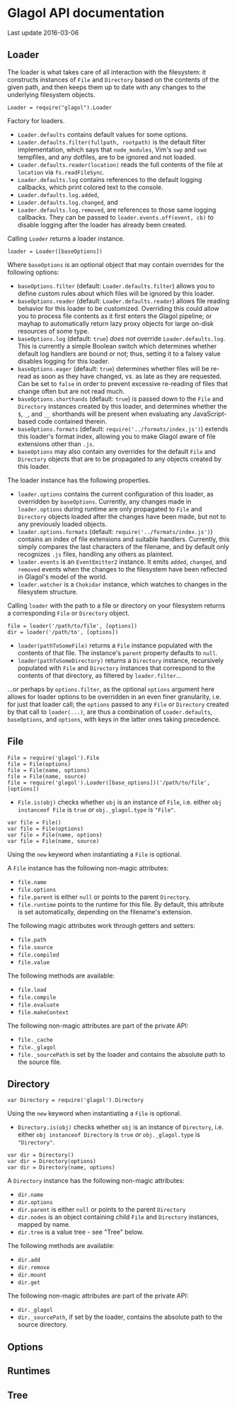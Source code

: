 # Glagol API documentation

Last update 2016-03-06

## Loader

The loader is what takes care of all interaction with the filesystem: it
constructs instances of `File` and `Directory` based on the contents of the
given path, and then keeps them up to date with any changes to the underlying
filesystem objects.

```
Loader = require("glagol").Loader
```

Factory for loaders.

* `Loader.defaults` contains default values for some options.
* `Loader.defaults.filter(fullpath, rootpath)` is the default filter
  implementation, which says that `node_modules`, Vim's `swp` and `swo`
  tempfiles, and any dotfiles, are to be ignored and not loaded.
* `Loader.defaults.reader(location)` reads the full contents of the file at
  `location` via `fs.readFileSync`.
* `Loader.defaults.log` contains references to the default logging callbacks,
  which print colored text to the console.
* `Loader.defaults.log.added`,
* `Loader.defaults.log.changed`, and
* `Loader.defaults.log.removed`, are references to those same logging callbacks.
  They can be passed to `loader.events.off(event, cb)` to disable logging after
  the loader has already been created.

Calling `Loader` returns a loader instance.

```
loader = Loader([baseOptions])
```

Where `baseOptions` is an optional object that may contain overrides for the
following options:

* `baseOptions.filter` (default: `Loader.defaults.filter`) allows you to define
  custom rules about which files will be ignored by this loader.
* `baseOptions.reader` (default: `Loader.defaults.reader`) allows file reading
  behavior for this loader to be customized. Overriding this could allow you to
  process file contents as it first enters the Glagol pipeline; or mayhap to
  automatically return lazy proxy objects for large on-disk resources of some
  type.
* `baseOptions.log` (default: `true`) *does not* override `Loader.defaults.log`.
  This is currently a simple Boolean switch which determines whether default log
  handlers are bound or not; thus, setting it to a falsey value disables logging
  for this loader.
* `baseOptions.eager` (default: `true`) determines whether files will be re-read
  as soon as they have changed, vs. as late as they are requested. Can be set
  to `false` in order to prevent excessive re-reading of files that change often
  but are not read much.
* `baseOptions.shorthands` (default: `true`) is passed down to the `File` and
  `Directory` instances created by this loader, and determines whether the `$`,
  `_`, and `__` shorthands will be present when evaluating any JavaScript-based
  code contained therein.
* `baseOptions.formats` (default: `require('../formats/index.js')`) extends this
  loader's format index, allowing you to make Glagol aware of file extensions
  other than `.js`.
* `baseOptions` may also contain any overrides for the default `File` and
  `Directory` objects that are to be propagated to any objects created by this
  loader.

The loader instance has the following properties.

* `loader.options` contains the current configuration of this loader, as
  overridden by `baseOptions`. Currently, any changes made in `loader.options`
  during runtime are only propagated to `File` and `Directory` objects loaded
  after the changes have been made, but not to any previously loaded objects.
* `loader.options.formats` (default: `require('../formats/index.js')`) contains
  an index of file extensions and suitable handlers. Currently, this simply
  compares the last characters of the filename, and by default only recognizes
  `.js` files, handling any others as plaintext.
* `loader.events` is an `EventEmitter2` instance. It emits `added`, `changed`,
  and `removed` events when the changes to the filesystem have been reflected
  in Glagol's model of the world.
* `loader.watcher` is a `Chokidar` instance, which watches to changes in the
  filesystem structure.

Calling `loader` with the path to a file or directory on your filesystem
returns a corresponding `File` or `Directory` object.

```
file = loader('/path/to/file', [options])
dir = loader('/path/to', [options])
```

* `loader(pathToSomeFile)` returns a `File` instance populated with the
  contents of that file. The instance's `parent` property defaults to `null`.
* `loader(pathToSomeDirectory)` returns a `Directory` instance, recursively
  populated with `File` and `Directory` instances that correspond to the
  contents of that directory, as filtered by `loader.filter`...

...or perhaps by `options.filter`, as the optional `options` argument here
allows for loader options to be overridden in an even finer granularity, i.e.
for just that loader call; the `options` passed to any `File` or `Directory`
created by that call to `loader(...)`, are thus a combination of
`Loader.defaults`, `baseOptions`, and `options`, with keys in the latter
ones taking precedence.

## File

```
File = require('glagol').File
file = File(options)
file = File(name, options)
file = File(name, source)
file = require('glagol').Loader([base_options])('/path/to/file', [options])
```

* `File.is(obj)` checks whether `obj` is an instance of `File`, i.e.
  either `obj instanceof File` is `true` *or* `obj._glagol.type` is `"File"`.

```
var file = File()
var file = File(options)
var file = File(name, options)
var file = File(name, source)
```

Using the `new` keyword when instantiating a `File` is optional.

A `File` instance has the following non-magic attributes:

* `file.name`
* `file.options`
* `file.parent` is either `null` or points to the parent `Directory`.
* `file.runtime` points to the runtime for this file. By default, this
  attribute is set automatically, depending on the filename's extension.

The following magic attributes work through getters and setters:
* `file.path`
* `file.source`
* `file.compiled`
* `file.value`

The following methods are available:
* `file.load`
* `file.compile`
* `file.evaluate`
* `file.makeContext`

The following non-magic attributes are part of the private API:
* `file._cache`
* `file._glagol`
* `file._sourcePath` is set by the loader and contains the absolute path to the
  source file.

## Directory

```
var Directory = require('glagol').Directory
```

Using the `new` keyword when instantiating a `File` is optional.

* `Directory.is(obj)` checks whether `obj` is an instance of `Directory`, i.e.
  either `obj instanceof Directory` is `true` *or* `obj._glagol.type` is
  `"Directory"`.

```
var dir = Directory()
var dir = Directory(options)
var dir = Directory(name, options)
```

A `Directory` instance has the following non-magic attributes:
* `dir.name`
* `dir.options`
* `dir.parent` is either `null` or points to the parent `Directory`
* `dir.nodes` is an object containing child `File` and `Directory` instances,
  mapped by name.
* `dir.tree` is a value tree - see "Tree" below.

The following methods are available:
* `dir.add`
* `dir.remove`
* `dir.mount`
* `dir.get`

The following non-magic attributes are part of the private API:
* `dir._glagol`
* `dir._sourcePath`, if set by the loader, contains the absolute path to the
  source directory.

## Options

## Runtimes

## Tree
